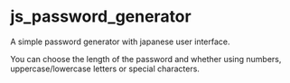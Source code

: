 # js_password_generator

<p>A simple password generator with japanese user interface.</p>
<p>You can choose the length of the password and whether using numbers, uppercase/lowercase letters or special characters.</p>
